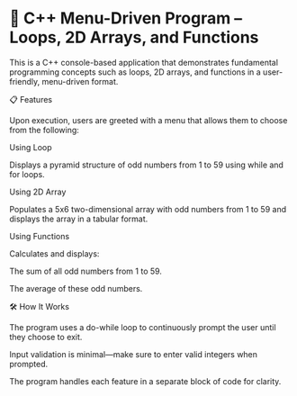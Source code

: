 # 🔢 C++ Menu-Driven Program – Loops, 2D Arrays, and Functions

This is a C++ console-based application that demonstrates fundamental programming concepts such as loops, 2D arrays, and functions in a user-friendly, menu-driven format.

📋 Features

Upon execution, users are greeted with a menu that allows them to choose from the following:

Using Loop

Displays a pyramid structure of odd numbers from 1 to 59 using while and for loops.

Using 2D Array

Populates a 5x6 two-dimensional array with odd numbers from 1 to 59 and displays the array in a tabular format.

Using Functions

Calculates and displays:

The sum of all odd numbers from 1 to 59.

The average of these odd numbers.

🛠️ How It Works

The program uses a do-while loop to continuously prompt the user until they choose to exit.

Input validation is minimal—make sure to enter valid integers when prompted.

The program handles each feature in a separate block of code for clarity.
